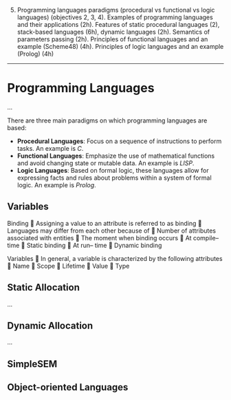 5. Programming languages paradigms (procedural vs functional vs logic languages) (objectives 2, 3, 4). Examples of programming languages and their applications (2h). Features of static procedural languages (2), stack-based languages (6h), dynamic languages (2h). Semantics of parameters passing (2h). Principles of functional languages and an example (Scheme48) (4h). Principles of logic languages and an example (Prolog) (4h)

---

# Programming Languages

...

There are three main paradigms on which programming languages are based:

- **Procedural Languages**: Focus on a sequence of instructions to perform tasks. An example is _C_.
- **Functional Languages**: Emphasize the use of mathematical functions and avoid changing state or mutable data. An example is _LISP_.
- **Logic Languages**: Based on formal logic, these languages allow for expressing facts and rules about problems within a system of formal logic. An example is _Prolog_.

## Variables

Binding
 Assigning a value to an attribute is
referred to as binding
 Languages may differ from each
other because of
 Number of attributes associated with
entities
 The moment when binding occurs
 At compile– time  Static binding
 At run– time  Dynamic binding

Variables
 In general, a variable is characterized
by the following attributes
 Name
 Scope
 Lifetime
 Value
 Type

## Static Allocation

...

## Dynamic Allocation

...


## SimpleSEM

## Object-oriented Languages